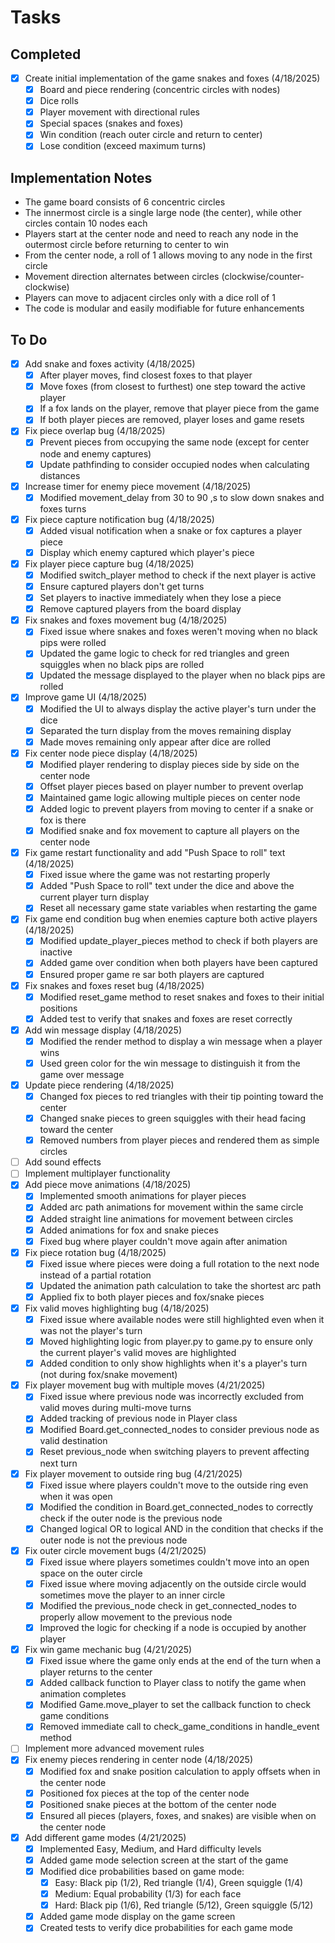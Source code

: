 # Tasks

## Completed
- [x] Create initial implementation of the game snakes and foxes (4/18/2025)
  - [x] Board and piece rendering (concentric circles with nodes)
  - [x] Dice rolls
  - [x] Player movement with directional rules
  - [x] Special spaces (snakes and foxes)
  - [x] Win condition (reach outer circle and return to center)
  - [x] Lose condition (exceed maximum turns)

## Implementation Notes
- The game board consists of 6 concentric circles
- The innermost circle is a single large node (the center), while other circles contain 10 nodes each
- Players start at the center node and need to reach any node in the outermost circle before returning to center to win
- From the center node, a roll of 1 allows moving to any node in the first circle
- Movement direction alternates between circles (clockwise/counter-clockwise)
- Players can move to adjacent circles only with a dice roll of 1
- The code is modular and easily modifiable for future enhancements

## To Do
- [x] Add snake and foxes activity (4/18/2025)
  - [x] After player moves, find closest foxes to that player
  - [x] Move foxes (from closest to furthest) one step toward the active player
  - [x] If a fox lands on the player, remove that player piece from the game
  - [x] If both player pieces are removed, player loses and game resets
- [x] Fix piece overlap bug (4/18/2025)
  - [x] Prevent pieces from occupying the same node (except for center node and enemy captures)
  - [x] Update pathfinding to consider occupied nodes when calculating distances
- [x] Increase timer for enemy piece movement (4/18/2025)
  - [x] Modified movement_delay from 30 to 90  ,s to slow down snakes and foxes turns
- [x] Fix piece capture notification bug (4/18/2025)
  - [x] Added visual notification when a snake or fox captures a player piece
  - [x] Display which enemy captured which player's piece
- [x] Fix player piece capture bug (4/18/2025)
  - [x] Modified switch_player method to check if the next player is active
  - [x] Ensure captured players don't get turns
  - [x] Set players to inactive immediately when they lose a piece
  - [x] Remove captured players from the board display
- [x] Fix snakes and foxes movement bug (4/18/2025)
  - [x] Fixed issue where snakes and foxes weren't moving when no black pips were rolled
  - [x] Updated the game logic to check for red triangles and green squiggles when no black pips are rolled
  - [x] Updated the message displayed to the player when no black pips are rolled
- [x] Improve game UI (4/18/2025)
  - [x] Modified the UI to always display the active player's turn under the dice
  - [x] Separated the turn display from the moves remaining display
  - [x] Made moves remaining only appear after dice are rolled
- [x] Fix center node piece display (4/18/2025)
  - [x] Modified player rendering to display pieces side by side on the center node
  - [x] Offset player pieces based on player number to prevent overlap
  - [x] Maintained game logic allowing multiple pieces on center node
  - [x] Added logic to prevent players from moving to center if a snake or fox is there
  - [x] Modified snake and fox movement to capture all players on the center node
- [x] Fix game restart functionality and add "Push Space to roll" text (4/18/2025)
  - [x] Fixed issue where the game was not restarting properly
  - [x] Added "Push Space to roll" text under the dice and above the current player turn display
  - [x] Reset all necessary game state variables when restarting the game
- [x] Fix game end condition bug when enemies capture both active players (4/18/2025)
  - [x] Modified update_player_pieces method to check if both players are inactive
  - [x] Added game over condition when both players have been captured
  - [x] Ensured proper game re sar both players are captured
- [x] Fix snakes and foxes reset bug (4/18/2025)
  - [x] Modified reset_game method to reset snakes and foxes to their initial positions
  - [x] Added test to verify that snakes and foxes are reset correctly
- [x] Add win message display (4/18/2025)
  - [x] Modified the render method to display a win message when a player wins
  - [x] Used green color for the win message to distinguish it from the game over message
- [x] Update piece rendering (4/18/2025)
  - [x] Changed fox pieces to red triangles with their tip pointing toward the center
  - [x] Changed snake pieces to green squiggles with their head facing toward the center
  - [x] Removed numbers from player pieces and rendered them as simple circles
- [ ] Add sound effects
- [ ] Implement multiplayer functionality
- [x] Add piece move animations (4/18/2025)
  - [x] Implemented smooth animations for player pieces
  - [x] Added arc path animations for movement within the same circle
  - [x] Added straight line animations for movement between circles
  - [x] Added animations for fox and snake pieces
  - [x] Fixed bug where player couldn't move again after animation
- [x] Fix piece rotation bug (4/18/2025)
  - [x] Fixed issue where pieces were doing a full rotation to the next node instead of a partial rotation
  - [x] Updated the animation path calculation to take the shortest arc path
  - [x] Applied fix to both player pieces and fox/snake pieces
- [x] Fix valid moves highlighting bug (4/18/2025)
  - [x] Fixed issue where available nodes were still highlighted even when it was not the player's turn
  - [x] Moved highlighting logic from player.py to game.py to ensure only the current player's valid moves are highlighted
  - [x] Added condition to only show highlights when it's a player's turn (not during fox/snake movement)
- [x] Fix player movement bug with multiple moves (4/21/2025)
  - [x] Fixed issue where previous node was incorrectly excluded from valid moves during multi-move turns
  - [x] Added tracking of previous node in Player class
  - [x] Modified Board.get_connected_nodes to consider previous node as valid destination
  - [x] Reset previous_node when switching players to prevent affecting next turn
- [x] Fix player movement to outside ring bug (4/21/2025)
  - [x] Fixed issue where players couldn't move to the outside ring even when it was open
  - [x] Modified the condition in Board.get_connected_nodes to correctly check if the outer node is the previous node
  - [x] Changed logical OR to logical AND in the condition that checks if the outer node is not the previous node
- [x] Fix outer circle movement bugs (4/21/2025)
  - [x] Fixed issue where players sometimes couldn't move into an open space on the outer circle
  - [x] Fixed issue where moving adjacently on the outside circle would sometimes move the player to an inner circle
  - [x] Modified the previous_node check in get_connected_nodes to properly allow movement to the previous node
  - [x] Improved the logic for checking if a node is occupied by another player
- [x] Fix win game mechanic bug (4/21/2025)
  - [x] Fixed issue where the game only ends at the end of the turn when a player returns to the center
  - [x] Added callback function to Player class to notify the game when animation completes
  - [x] Modified Game.move_player to set the callback function to check game conditions
  - [x] Removed immediate call to check_game_conditions in handle_event method
- [ ] Implement more advanced movement rules
- [x] Fix enemy pieces rendering in center node (4/18/2025)
  - [x] Modified fox and snake position calculation to apply offsets when in the center node
  - [x] Positioned fox pieces at the top of the center node
  - [x] Positioned snake pieces at the bottom of the center node
  - [x] Ensured all pieces (players, foxes, and snakes) are visible when on the center node
- [x] Add different game modes (4/21/2025)
  - [x] Implemented Easy, Medium, and Hard difficulty levels
  - [x] Added game mode selection screen at the start of the game
  - [x] Modified dice probabilities based on game mode:
    - [x] Easy: Black pip (1/2), Red triangle (1/4), Green squiggle (1/4)
    - [x] Medium: Equal probability (1/3) for each face
    - [x] Hard: Black pip (1/6), Red triangle (5/12), Green squiggle (5/12)
  - [x] Added game mode display on the game screen
  - [x] Created tests to verify dice probabilities for each game mode
